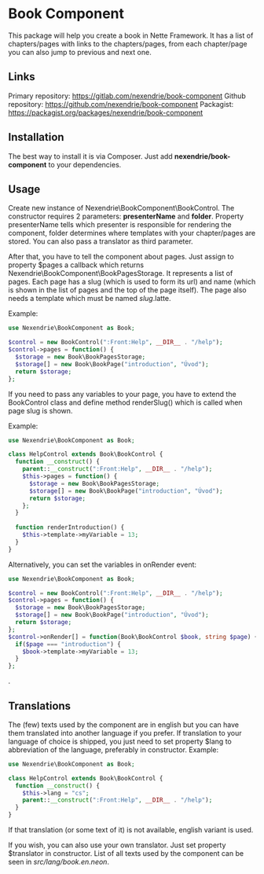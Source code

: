 Book Component
==============

This package will help you create a book in Nette Framework. It has a list of chapters/pages with links to the chapters/pages, from each chapter/page you can also jump to previous and next one.

Links
-----

Primary repository: https://gitlab.com/nexendrie/book-component
Github repository: https://github.com/nexendrie/book-component
Packagist: https://packagist.org/packages/nexendrie/book-component

Installation
------------
The best way to install it is via Composer. Just add **nexendrie/book-component** to your dependencies.

Usage
-----

Create new instance of Nexendrie\BookComponent\BookControl. The constructor requires 2 parameters: **presenterName** and **folder**. Property presenterName tells which presenter is responsible for rendering the component, folder determines where templates with your chapter/pages are stored. You can also pass a translator as third parameter.

After that, you have to tell the component about pages. Just assign to property $pages a callback which returns Nexendrie\BookComponent\BookPagesStorage. It represents a list of pages.  Each page has a slug (which is used to form its url) and name (which is shown in the list of pages and the top of the page itself). The page also needs a template which must be named *slug*.latte.

Example:

```php
use Nexendrie\BookComponent as Book;

$control = new BookControl(":Front:Help", __DIR__ . "/help");
$control->pages = function() {
  $storage = new Book\BookPagesStorage;
  $storage[] = new Book\BookPage("introduction", "Úvod");
  return $storage;
};
```

If you need to pass any variables to your page, you have to extend the BookControl class and define method renderSlug() which is called when page slug is shown.

Example:

```php
use Nexendrie\BookComponent as Book;

class HelpControl extends Book\BookControl {
  function __construct() {
    parent::__construct(":Front:Help", __DIR__ . "/help");
    $this->pages = function() {
      $storage = new Book\BookPagesStorage;
      $storage[] = new Book\BookPage("introduction", "Úvod");
      return $storage;
    };
  }
  
  function renderIntroduction() {
    $this->template->myVariable = 13;
  }
}
```

Alternatively, you can set the variables in onRender event:

```php
use Nexendrie\BookComponent as Book;

$control = new BookControl(":Front:Help", __DIR__ . "/help");
$control->pages = function() {
  $storage = new Book\BookPagesStorage;
  $storage[] = new Book\BookPage("introduction", "Úvod");
  return $storage;
};
$control->onRender[] = function(Book\BookControl $book, string $page) {
  if($page === "introduction") {
    $book->template->myVariable = 13;
  }
};
```

.

Translations
------------
The (few) texts used by the component are in english but you can have them translated into another language if you prefer. If translation to your language of choice is shipped, you just need to set property $lang to abbreviation of the language, preferably in constructor. Example:
```php
use Nexendrie\BookComponent as Book;

class HelpControl extends Book\BookControl {
  function __construct() {
    $this->lang = "cs";
    parent::__construct(":Front:Help", __DIR__ . "/help");
  }
}
```
If that translation (or some text of it) is not available, english variant is used.

If you wish, you can also use your own translator. Just set property $translator in constructor. List of all texts used by the component can be seen in *src/lang/book.en.neon*.
